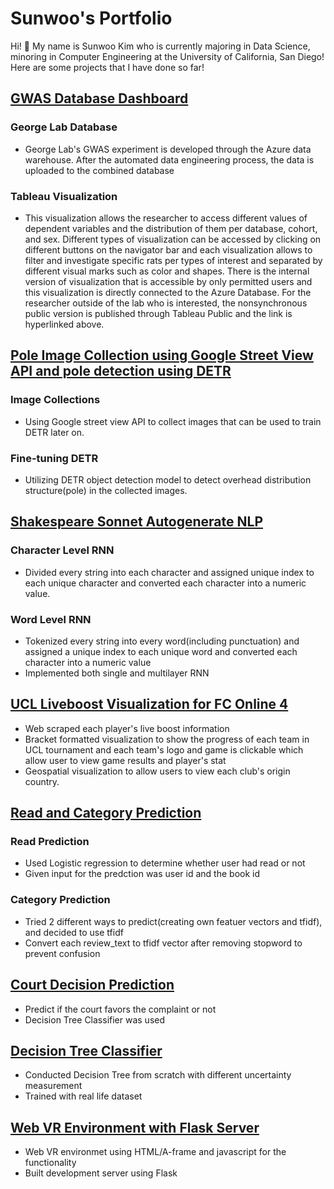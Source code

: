 # Sunwoo's Portfolio
Hi! 👋  My name is Sunwoo Kim who is currently majoring in Data Science, minoring in Computer Engineering at the University of California, San Diego!
Here are some projects that I have done so far!

## [GWAS Database Dashboard](https://public.tableau.com/app/profile/sunwoo.kim1101/viz/GWASDatabaseDashboardPublic/Overview)
### George Lab Database
- George Lab's GWAS experiment is developed through the Azure data warehouse. After the automated data engineering process, the data is uploaded to the combined database
### Tableau Visualization
- This visualization allows the researcher to access different values of dependent variables and the distribution of them per database, cohort, and sex. 
Different types of visualization can be accessed by clicking on different buttons on the navigator bar and each visualization allows to filter and investigate specific rats per types of interest and separated by different visual marks such as color and shapes. 
There is the internal version of visualization that is accessible by only permitted users and this visualization is directly connected to the Azure Database. For the researcher outside of the lab who is interested, the nonsynchronous public version is published through Tableau Public and the link is hyperlinked above.

## [Pole Image Collection using Google Street View API and pole detection using DETR](https://github.com/sunwoo604/streetwatch)
### Image Collections
- Using Google street view API to collect images that can be used to train DETR later on.
### Fine-tuning DETR
- Utilizing DETR object detection model to detect overhead distribution structure(pole) in the collected images.


## [Shakespeare Sonnet Autogenerate NLP](https://github.com/sunwoo604/ShakespeareNLP)
### Character Level RNN
-  Divided every string into each character and assigned unique index to each unique character and converted each character into a numeric value.

### Word Level RNN
- Tokenized every string into every word(including punctuation) and assigned a unique index to each unique word and converted each character into a numeric value
- Implemented both single and multilayer RNN

## [UCL Liveboost Visualization for FC Online 4](https://github.com/sunwoo604/FCOnline4_UCL_Liveboost_VIz)
- Web scraped each player's live boost information
- Bracket formatted visualization to show the progress of each team in UCL tournament and each team's logo and game is clickable which allow user to view game results and player's stat
- Geospatial visualization to allow users to view each club's origin country.

## [Read and Category Prediction](https://github.com/sunwoo604/ReadCategoryPrediction)
### Read Prediction
- Used Logistic regression to determine whether user had read or not
- Given input for the predction was user id and the book id

### Category Prediction
- Tried 2 different ways to predict(creating own featuer vectors and tfidf), and decided to use tfidf
- Convert each review_text to tfidf vector after removing stopword to prevent confusion

## [Court Decision Prediction](https://github.com/sunwoo604/CourtDecisionPrediction)
- Predict if the court favors the complaint or not
- Decision Tree Classifier was used

## [Decision Tree Classifier](https://github.com/sunwoo604/ScratchDecisionTree)
- Conducted Decision Tree from scratch with different uncertainty measurement
- Trained with real life dataset

## [Web VR Environment with Flask Server](https://github.com/sunwoo604/Aframe-Flask_Development_Server)
- Web VR environmet using HTML/A-frame and javascript for the functionality
- Built development server using Flask
